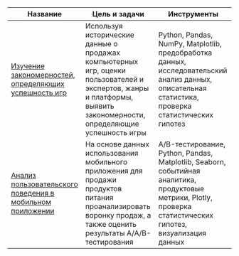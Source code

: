 |Название|Цель и задачи|Инструменты|
|-|--------|---|
|[Изучение закономерностей, определяющих успешность игр](https://github.com/alnsalimova/Yandex.Practicum/tree/main/Сборный%20проект%201/)| Используя исторические данные о продажах компьютерных игр, оценки пользователей и экспертов, жанры и платформы, выявить закономерности, определяющие успешность игры|Python, Pandas, NumPy, Matplotlib, предобработка данных, исследовательский анализ данных, описательная статистика, проверка статистических гипотез|
|[Анализ пользовательского поведения в мобильном приложении](https://github.com/alnsalimova/Yandex.Practicum/tree/main/Сборный%20проект%202/)|На основе данных использования мобильного приложения для продажи продуктов питания проанализировать воронку продаж, а также оценить результаты A/A/B-тестирования|A/B-тестирование, Python, Pandas, Matplotlib, Seaborn, событийная аналитика, продуктовые метрики, Plotly, проверка статистических гипотез, визуализация данных|

